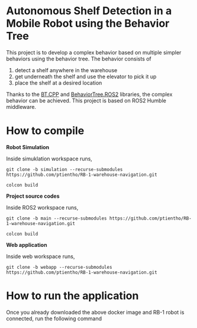 # Autonomous Shelf Detection in a Mobile Robot using the Behavior Tree

This project is to develop a complex behavior based on multiple simpler behaviors using the behavior tree.
The behavior consists of 

1. detect a shelf anywhere in the warehouse
2. get underneath the shelf and use the elevator to pick it up
3. place the shelf at a desired location

Thanks to the [BT.CPP](https://github.com/BehaviorTree/BehaviorTree.CPP/tree/master) and [BehaviorTree.ROS2](https://github.com/BehaviorTree/BehaviorTree.ROS2) libraries, the complex behavior can be achieved.
This project is based on ROS2 Humble middleware.

# How to compile

**Robot Simulation**

Inside simuklation workspace runs,

```git clone -b simulation --recurse-submodules https://github.com/ptientho/RB-1-warehouse-navigation.git```

```colcon build```

**Project source codes**

Inside ROS2 workspace runs,

```git clone -b main --recurse-submodules https://github.com/ptientho/RB-1-warehouse-navigation.git```

```colcon build```

**Web application**

Inside web workspace runs,

```git clone -b webapp --recurse-submodules https://github.com/ptientho/RB-1-warehouse-navigation.git```

# How to run the application

Once you already downloaded the above docker image and RB-1 robot is connected, run the following command

```docker exec -it rb1_webapp /bin/bash -c 

